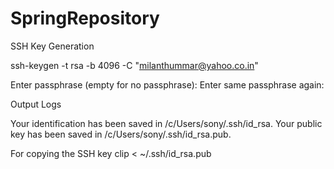 # SpringRepository

SSH Key Generation

ssh-keygen -t rsa -b 4096 -C "milanthummar@yahoo.co.in"

Enter passphrase (empty for no passphrase):
Enter same passphrase again:

Output Logs

Your identification has been saved in /c/Users/sony/.ssh/id_rsa.
Your public key has been saved in /c/Users/sony/.ssh/id_rsa.pub.

For copying the SSH key
clip < ~/.ssh/id_rsa.pub

